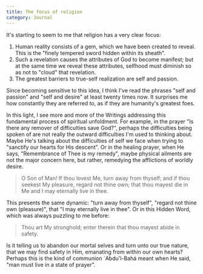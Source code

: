 ```yaml
---
title: The focus of religion
category: Journal
---
```


It's starting to seem to me that religion has a very clear focus:

 1. Human reality consists of a gem, which we have been created to reveal.
    This is the "finely tempered sword hidden within its sheath".
 2. Such a revelation causes the attributes of God to become manifest; but at
    the same time we reveal these attributes, selfhood must diminish so as
    not to "cloud" that revelation.
 3. The greatest barriers to true-self realization are self and passion.

Since becoming sensitive to this idea, I think I've read the phrases "self and
passion" and "self and desire" at least twenty times now.  It
surprises me how constantly they are referred to, as if they are humanity's
greatest foes.

In this light, I see more and more of the Writings addressing this fundamental
process of spiritual unfoldment.  For example, in the prayer "Is there any
remover of difficulties save God?", perhaps the difficulties being spoken of
are not really the outward difficulties I'm used to thinking about.  Maybe
He's talking about the difficulties of self we face when trying to "sanctify
our hearts for His descent".  Or in the healing prayer, when He says,
"Remembrance of Thee is my remedy", maybe physical ailments are not the major
concern here, but rather, remedying the afflictions of worldly desire.

> O Son of Man!  If thou lovest Me, turn away from thyself; and if thou
> seekest My pleasure, regard not thine own; that thou mayest die in Me and I
> may eternally live in thee.

This presents the same dynamic: "turn away from thyself", "regard not thine
own (pleasure)", that "I may eternally live in thee".  Or in this Hidden Word,
which was always puzzling to me before:

> Thou art My stronghold; enter therein that thou mayest abide in safety.

Is it telling us to abandon our mortal selves and turn unto our true nature,
that we may find safety in Him, emanating from within our own hearts?  Perhaps
this is the kind of communion `Abdu'l-Bahá meant when He said, "man must live
in a state of prayer".
